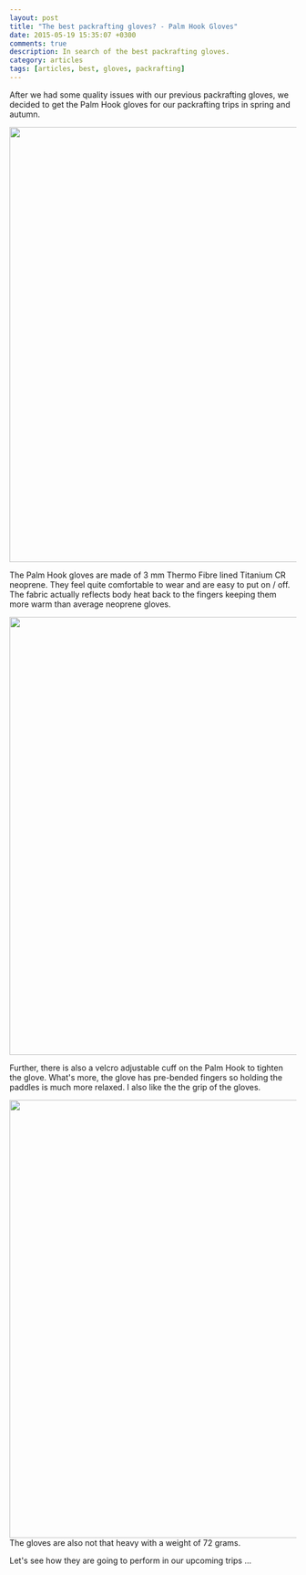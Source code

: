 ```yaml
---
layout: post
title: "The best packrafting gloves? - Palm Hook Gloves"
date: 2015-05-19 15:35:07 +0300
comments: true
description: In search of the best packrafting gloves.
category: articles
tags: [articles, best, gloves, packrafting]
---
```

After we had some quality issues with our previous packrafting gloves, we decided to get the Palm Hook gloves for our packrafting trips in spring and autumn.  

<a href="https://www.flickr.com/photos/90204224@N07/17786274601"><img src="https://c1.staticflickr.com/9/8768/17786274601_f1222d0376_b.jpg" width="1024" height="763"></a><!--more-->

The Palm Hook gloves are made of 3 mm Thermo Fibre lined Titanium CR neoprene. They feel quite comfortable to wear and are easy to put on / off. The fabric actually reflects body heat back to the fingers keeping them more warm than average neoprene gloves. 

<a href="https://www.flickr.com/photos/90204224@N07/17759544106"><img src="https://c1.staticflickr.com/9/8774/17759544106_8e95878b0b_b.jpg" width="1024" height="768"></a> 

Further, there is also a velcro adjustable cuff on the Palm Hook to tighten the glove. What's more, the glove has pre-bended fingers so holding the paddles is much more relaxed. I also like the the grip of the gloves. 

<a href="https://www.flickr.com/photos/90204224@N07/17165500493"><img src="https://c2.staticflickr.com/8/7685/17165500493_d269bef416_b.jpg" width="1024" height="768"></a>  The gloves are also not that heavy with a weight of 72 grams.
 
Let's see how they are going to perform in our upcoming trips ...
 
